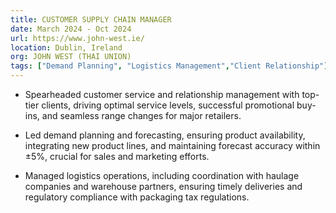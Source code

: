 ```yaml
---
title: CUSTOMER SUPPLY CHAIN MANAGER
date: March 2024 - Oct 2024
url: https://www.john-west.ie/
location: Dublin, Ireland
org: JOHN WEST (THAI UNION)
tags: ["Demand Planning", "Logistics Management","Client Relationship"]
---
```


- Spearheaded customer service and relationship management with top-tier clients, driving optimal service levels, successful promotional buy-ins, and seamless range changes for major retailers.
 
- Led demand planning and forecasting, ensuring product availability, integrating new product lines, and maintaining forecast accuracy within ±5%, crucial for sales and marketing efforts.
 
- Managed logistics operations, including coordination with haulage companies and warehouse partners, ensuring timely deliveries and regulatory compliance with packaging tax regulations.

